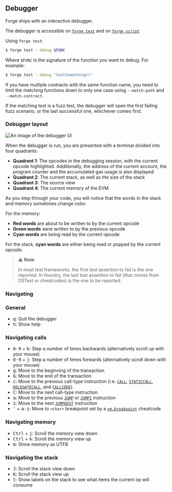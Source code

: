 ## Debugger

Forge ships with an interactive debugger.

The debugger is accessible on [`forge test`](../reference/forge/forge-test.md) and on [`forge script`](../reference/forge/forge-script.md)

Using `forge test`:

```sh
$ forge test --debug $FUNC
```

Where `$FUNC` is the signature of the function you want to debug. For example:

```sh
$ forge test --debug "testSomething()"
```

If you have multiple contracts with the same function name, you need to limit the matching functions down to only one case using `--match-path` and `--match-contract`.

If the matching test is a fuzz test, the debugger will open the first failing fuzz scenario, or the last successful one, whichever comes first.

### Debugger layout

![An image of the debugger UI](../images/debugger.png)

When the debugger is run, you are presented with a terminal divided into four quadrants:

- **Quadrant 1**: The opcodes in the debugging session, with the current opcode highlighted. Additionally, the address of the current account, the program counter and the accumulated gas usage is also displayed
- **Quadrant 2**: The current stack, as well as the size of the stack
- **Quadrant 3**: The source view
- **Quadrant 4**: The current memory of the EVM

As you step through your code, you will notice that the words in the stack and memory sometimes change color.

For the memory:

- **Red words** are about to be written to by the current opcode
- **Green words** were written to by the previous opcode
- **Cyan words** are being read by the current opcode

For the stack, **cyan words** are either being read or popped by the current opcode.

> ⚠️ **Note**
>
> In most test frameworks, the first test assertion to fail is the one reported.
> In foundry, the last test assertion to fail (that comes from DSTest or cheatcodes) is the one to be reported.

### Navigating

### General

- <kbd>q</kbd>: Quit the debugger
- <kbd>h</kbd>: Show help

### Navigating calls

- <kbd>0-9</kbd> + <kbd>k</kbd>: Step a number of times backwards (alternatively scroll up with your mouse)
- <kbd>0-9</kbd> + <kbd>j</kbd>: Step a number of times forwards (alternatively scroll down with your mouse)
- <kbd>g</kbd>: Move to the beginning of the transaction
- <kbd>G</kbd>: Move to the end of the transaction
- <kbd>c</kbd>: Move to the previous call-type instruction (i.e. [`CALL`][op-call], [`STATICCALL`][op-staticcall], [`DELEGATECALL`][op-delegatecall], and [`CALLCODE`][op-callcode]).
- <kbd>C</kbd>: Move to the next call-type instruction
- <kbd>a</kbd>: Move to the previous [`JUMP`][op-jump] or [`JUMPI`][op-jumpi] instruction
- <kbd>s</kbd>: Move to the next [`JUMPDEST`][op-jumpdest] instruction
- <kbd>'</kbd> + <kbd>a-z</kbd>: Move to `<char>` breakpoint set by a [`vm.breakpoint`][cheat-breakpoint] cheatcode

### Navigating memory

- <kbd>Ctrl</kbd> + <kbd>j</kbd>: Scroll the memory view down
- <kbd>Ctrl</kbd> + <kbd>k</kbd>: Scroll the memory view up
- <kbd>m</kbd>: Show memory as UTF8

### Navigating the stack

- <kbd>J</kbd>: Scroll the stack view down
- <kbd>K</kbd>: Scroll the stack view up
- <kbd>t</kbd>: Show labels on the stack to see what items the current op will consume

[op-call]: https://www.evm.codes/#f1
[op-staticcall]: https://www.evm.codes/#fa
[op-delegatecall]: https://www.evm.codes/#f4
[op-callcode]: https://www.evm.codes/#f2
[op-jumpdest]: https://www.evm.codes/#5b
[op-jump]: https://www.evm.codes/#f1
[op-jumpi]: https://www.evm.codes/#57
[cheat-breakpoint]: ../cheatcodes/breakpoint.md
